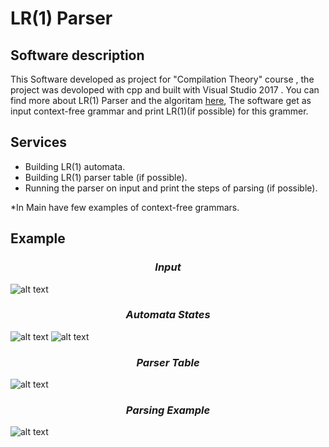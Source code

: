  # LR(1) Parser
 
## Software description  
This Software developed as project for "Compilation Theory" course , the project was devoloped  with cpp and built with Visual Studio 2017 . 
You can find more about LR(1) Parser and the algoritam [here](https://en.wikipedia.org/wiki/Canonical_LR_parser),
The software get as input context-free grammar and print LR(1)(if possible) for this grammer.
  
  
## Services  
* Building LR(1) automata.
* Building LR(1) parser table (if possible).
* Running the parser on input and print the steps of parsing (if possible).
  

*In Main have few examples of context-free grammars.

## Example

### _<p align="center"> Input </p>_
![alt text](https://github.com/ziper02/LR1/blob/master/images/Rules.PNG "Input")
  
### _<p align="center"> Automata States</h3> </p>_  
![alt text](https://github.com/ziper02/LR1/blob/master/images/Auto1.PNG "Automata states") ![alt text](https://github.com/ziper02/LR1/blob/master/images/Auto2.PNG "Automata states")
  
### _<p align="center"> Parser Table </p>_ 
![alt text](https://github.com/ziper02/LR1/blob/master/images/Table.PNG "Parser Table")

### _<p align="center"> Parsing Example </p>_ 
![alt text](https://github.com/ziper02/LR1/blob/master/images/parsing.PNG "Example")



